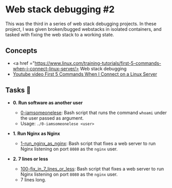 # Web stack debugging #2

This was the third in a series of web stack debugging projects. In these
project, I was given broken/bugged webstacks in isolated containers,
and tasked with fixing the web stack to a working state. 

## Concepts
* <a href ="https://www.linux.com/training-tutorials/first-5-commands-when-i-connect-linux-server/> Web stack debugging </a> <br>
* <a href ="https://www.youtube.com/watch?v=1_gqlbADaAw&feature=youtu.be"> Youtube video First 5 Commands When I Connect on a Linux Server</a> <br>

## Tasks :page_with_curl:

* **0. Run software as another user**
  * [0-iamsomeonelese](./0-iamsomeonelese): Bash script that runs the command
  `whoami` under the user passed as argument.
  * Usage: `./0-iamsomeonelese <user>`

* **1. Run Nginx as Nginx**
  * [1-run_nginx_as_nginx](./1-run_nginx_as_nginx): Bash script that fixes a
  web server to run Nginx listening on port `8080` as the `nginx` user.

* **2. 7 lines or less**
  * [100-fix_in_7_lines_or_less](./100-fix_in_7_lines_or_less): Bash script
  that fixes a web server to run Nginx listening on port `8080` as the `nginx`
  user.
  * 7 lines long.

